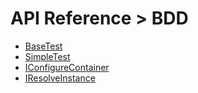 # API Reference > BDD

* [BaseTest](/docs/api_reference/bdd/BaseTest.md)
* [SimpleTest](/docs/api_reference/bdd/SimpleTest.md)
* [IConfigureContainer](/docs/api_reference/bdd/IConfigureContainer.md)
* [IResolveInstance](/docs/api_reference/bdd/IResolveInstance.md)

